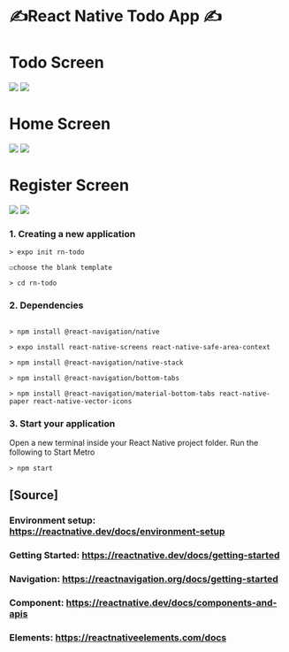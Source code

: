 # ✍️React Native Todo App ✍️

# Todo Screen

![](assets/img/todo.png) ![](assets/img/todo-check.png)

# Home Screen

![](assets/img/home.png) ![](assets/img/login-validation.png)

# Register Screen

![](assets/img/register.png) ![](assets/img/register-validation.png)

### 1. Creating a new application
```
> expo init rn-todo

☑️choose the blank template

> cd rn-todo

````
### 2. Dependencies

````

> npm install @react-navigation/native

> expo install react-native-screens react-native-safe-area-context

> npm install @react-navigation/native-stack

> npm install @react-navigation/bottom-tabs

> npm install @react-navigation/material-bottom-tabs react-native-paper react-native-vector-icons

````

### 3. Start your application

 Open a new terminal inside your React Native project folder. Run the following to Start Metro

````
> npm start
````

## [Source]

### Environment setup: https://reactnative.dev/docs/environment-setup

### Getting Started: https://reactnative.dev/docs/getting-started

### Navigation: https://reactnavigation.org/docs/getting-started

### Component: https://reactnative.dev/docs/components-and-apis

### Elements: https://reactnativeelements.com/docs
